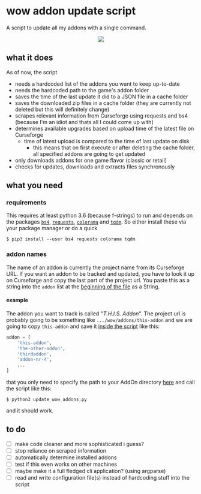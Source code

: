 # wow addon update script
A script to update all my addons with a single command.

<center><img src="https://i.imgur.com/XEYQ2I1.gif"></center>

## what it does
As of now, the script
* needs a hardcoded list of the addons you want to keep up-to-date
* needs the hardcoded path to the game's addon folder
* saves the time of the last update it did to a JSON file in a cache folder
* saves the downloaded zip files in a cache folder (they are currently not deleted but this will
    definitely change)
* scrapes relevant information from Curseforge using requests and bs4 (because I'm an idiot and
    thats all I could come up with)
* determines available upgrades based on upload time of the latest file on Curseforge
    * time of latest upload is compared to the time of last update on disk
        * this means that on first execute or after deleting the cache folder, all specified addons are going
            to get updated
* only downloads addons for one game flavor (classic or retail)
* checks for updates, downloads and extracts files synchronously

## what you need
### requirements
This requires at least python 3.6 (because f-strings) to run and depends on the packages [`bs4`](https://www.crummy.com/software/BeautifulSoup/), [`requests`](https://2.python-requests.org/en/master/), [`colorama`](https://github.com/tartley/colorama)
and [`tqdm`](https://tqdm.github.io/). So either install these via your package manager or do a quick
```
$ pip3 install --user bs4 requests colorama tqdm
```

### addon names
The name of an addon is currently the project name from its Curseforge URL.
If you want an addon to be tracked and updated, you have to look it up on 
Curseforge and copy the last part of the project url. You paste this as a string into the `addon` list at the [beginning of the file](https://github.com/freeshrugsxd/wow-addon-updater/blob/master/update_wow_addons.py#L13) as a String.



#### example
The addon you want to track is called "<i>T.H.I.S. Addon</i>".
The project url is probably going to be something like `.../wow/addons/this-addon` and we are
going to copy `this-addon` and save it [inside the script](https://github.com/freeshrugsxd/wow-addon-updater/blob/master/update_wow_addons.py#L13) like this:

```python
addon = [
    'this-addon',
    'the-other-addon',
    'thirdaddon',
    'addon-nr-4',
    ...
]
```

that you only need to specify the path to your AddOn directory
[here](https://github.com/freeshrugsxd/wow-addon-updater/blob/master/update_wow_addons.py#L57) and call the script like this: 

```
$ python3 update_wow_addons.py
```
and it should work.


## to do
* [ ] make code cleaner and more sophisticated i guess?
* [ ] stop reliance on scraped information
* [ ] automatically determine installed addons
* [ ] test if this even works on other machines
* [ ] maybe make it a full fledged cli application? (using argparse)
* [ ] read and write configuration file(s) instead of hardcoding stuff into the script
